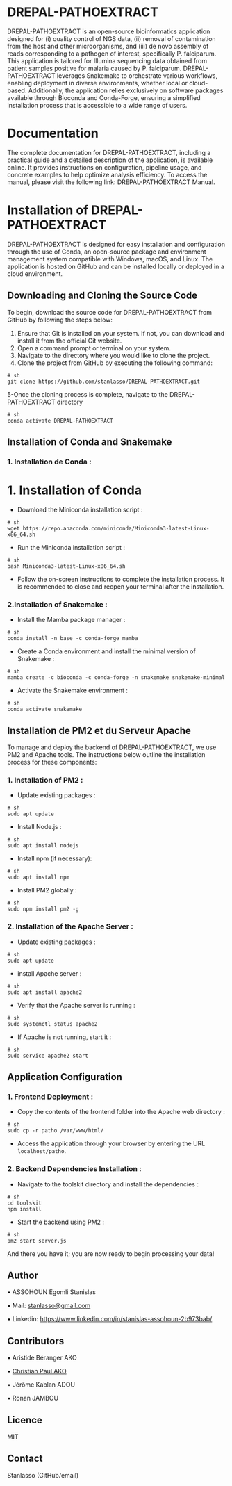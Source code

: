 

# DREPAL-PATHOEXTRACT
DREPAL-PATHOEXTRACT is an open-source bioinformatics application designed for (i) quality control of NGS data, (ii) removal of contamination from the host and other microorganisms, and (iii) de novo assembly of reads corresponding to a pathogen of interest, specifically P. falciparum. This application is tailored for Illumina sequencing data obtained from patient samples positive for malaria caused by P. falciparum.
DREPAL-PATHOEXTRACT leverages Snakemake to orchestrate various workflows, enabling deployment in diverse environments, whether local or cloud-based. Additionally, the application relies exclusively on software packages available through Bioconda and Conda-Forge, ensuring a simplified installation process that is accessible to a wide range of users.


# Documentation
The complete documentation for DREPAL-PATHOEXTRACT, including a practical guide and a detailed description of the application, is available online. It provides instructions on configuration, pipeline usage, and concrete examples to help optimize analysis efficiency. To access the manual, please visit the following link: DREPAL-PATHOEXTRACT Manual.

# Installation of DREPAL-PATHOEXTRACT
DREPAL-PATHOEXTRACT is designed for easy installation and configuration through the use of Conda, an open-source package and environment management system compatible with Windows, macOS, and Linux. The application is hosted on GitHub and can be installed locally or deployed in a cloud environment.

## Downloading and Cloning the Source Code
To begin, download the source code for DREPAL-PATHOEXTRACT from GitHub by following the steps below:
1.	Ensure that Git is installed on your system. If not, you can download and install it from the official Git website.
2.	Open a command prompt or terminal on your system.
3.	Navigate to the directory where you would like to clone the project.
4.	Clone the project from GitHub by executing the following command:


```
# sh
git clone https://github.com/stanlasso/DREPAL-PATHOEXTRACT.git
```

5-Once the cloning process is complete, navigate to the DREPAL-PATHOEXTRACT directory

```
# sh
conda activate DREPAL-PATHOEXTRACT
```

## Installation of Conda and Snakemake

### 1. Installation de Conda :

# 1.	Installation of Conda
- Download the Miniconda installation script : 

```
# sh
wget https://repo.anaconda.com/miniconda/Miniconda3-latest-Linux-x86_64.sh
```

- Run the Miniconda installation script :

```
# sh
bash Miniconda3-latest-Linux-x86_64.sh
```

- Follow the on-screen instructions to complete the installation process. It is recommended to close and reopen your terminal after the installation.

### 2.Installation of Snakemake :

- Install the Mamba package manager :

```
# sh
conda install -n base -c conda-forge mamba
```

- Create a Conda environment and install the minimal version of Snakemake :

```
# sh
mamba create -c bioconda -c conda-forge -n snakemake snakemake-minimal
```

- Activate the Snakemake environment :

```
# sh
conda activate snakemake
```

## Installation de PM2 et du Serveur Apache
To manage and deploy the backend of DREPAL-PATHOEXTRACT, we use PM2 and Apache tools. The instructions below outline the installation process for these components:

### 1. Installation of PM2 :

-  Update existing packages :
```
# sh
sudo apt update
```

- Install Node.js :

```
# sh
sudo apt install nodejs
```

- Install npm (if necessary):
```
# sh
sudo apt install npm
```
- Install PM2 globally :
```
# sh
sudo npm install pm2 -g
```
### 2. Installation of the Apache Server :

- Update existing packages :

```
# sh
sudo apt update
```

- install Apache server :

```
# sh
sudo apt install apache2
```

- Verify that the Apache server is running :
```
# sh
sudo systemctl status apache2
```

- 	If Apache is not running, start it :
```
# sh
sudo service apache2 start
```

## Application Configuration

### 1. Frontend Deployment :

- Copy the contents of the frontend folder into the Apache web directory :
```
# sh
sudo cp -r patho /var/www/html/
```

- Access the application through your browser by entering the URL `localhost/patho`.
### 2.	Backend Dependencies Installation :

- Navigate to the toolskit directory and install the dependencies :
```
# sh
cd toolskit
npm install
```

- Start the backend using PM2 :
```
# sh
pm2 start server.js
```

And there you have it; you are now ready to begin processing your data!


## Author
•	ASSOHOUN Egomli Stanislas

•	Mail: stanlasso@gmail.com

•	Linkedin: https://www.linkedin.com/in/stanislas-assohoun-2b973bab/

## Contributors 
•	Aristide Béranger AKO

• [Christian Paul AKO](https://www.linkedin.com/in/paul-christian-ako-78636b122/)

•	Jérôme Kablan ADOU

•	Ronan JAMBOU

## Licence
MIT

## Contact
Stanlasso (GitHub/email)
